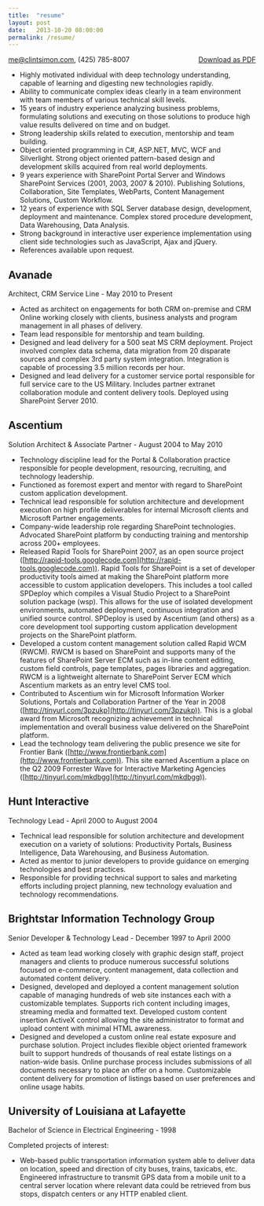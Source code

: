 ```yaml
---
title:  "resume"
layout: post
date:   2013-10-20 08:00:00
permalink: /resume/
---
```


<div style="float: right"><a href="http://pdfmyurl.com?url=www.techhike.net/resume.html&amp;--filename=Clint%20Simon%20Resume.pdf">Download as PDF</a></div>

[me@clintsimon.com](mailto:me@clintsimon.com), (425) 785-8007

* Highly motivated individual with deep technology understanding, capable of learning and digesting new technologies rapidly.
* Ability to communicate complex ideas clearly in a team environment with team members of various technical skill levels.
* 15 years of industry experience analyzing business problems, formulating solutions and executing on those solutions to produce high value results delivered on time and on budget.
* Strong leadership skills related to execution, mentorship and team building.
* Object oriented programming in C#, ASP.NET, MVC, WCF and Silverlight. Strong object oriented pattern-based design and development skills acquired from real world deployments.
* 9 years experience with SharePoint Portal Server and Windows SharePoint Services (2001, 2003, 2007 & 2010). Publishing Solutions, Collaboration, Site Templates, WebParts, Content Management Solutions, Custom Workflow.
* 12 years of experience with SQL Server database design, development, deployment and maintenance. Complex stored procedure development, Data Warehousing, Data Analysis.
* Strong background in interactive user experience implementation using client side technologies such as JavaScript, Ajax and jQuery.
* References available upon request.

## Avanade
Architect, CRM Service Line - May 2010 to Present

* Acted as architect on engagements for both CRM on-premise and CRM Online working closely with clients, business analysts and program management in all phases of delivery.
* Team lead responsible for mentorship and team building.
* Designed and lead delivery for a 500 seat MS CRM deployment. Project involved complex data schema, data migration from 20 disparate sources and complex 3rd party system integration. Integration is capable of processing 3.5 million records per hour.
* Designed and lead delivery for a customer service portal responsible for full service care to the US Military. Includes partner extranet collaboration module and content delivery tools. Deployed using SharePoint Server 2010.


## Ascentium
Solution Architect & Associate Partner - August 2004 to May 2010

* Technology discipline lead for the Portal & Collaboration practice responsible for people development, resourcing, recruiting, and technology leadership.
* Functioned as foremost expert and mentor with regard to SharePoint custom application development.
* Technical lead responsible for solution architecture and development execution on high profile deliverables for internal Microsoft clients and Microsoft Partner engagements.
* Company-wide leadership role regarding SharePoint technologies. Advocated SharePoint platform by conducting training and mentorship across 200+ employees.
* Released Rapid Tools for SharePoint 2007, as an open source project ([http://rapid-tools.googlecode.com](http://rapid-tools.googlecode.com)). Rapid Tools for SharePoint is a set of developer productivity tools aimed at making the SharePoint platform more accessible to custom application developers. This includes a tool called SPDeploy which compiles a Visual Studio Project to a SharePoint solution package (wsp). This allows for the use of isolated development environments, automated deployment, continuous integration and unified source control. SPDeploy is used by Ascentium (and others) as a core development tool supporting custom application development projects on the SharePoint platform.
* Developed a custom content management solution called Rapid WCM (RWCM).  RWCM is based on SharePoint and supports many of the features of SharePoint Server ECM such as in-line content editing, custom field controls, page templates, pages libraries and aggregation. RWCM is a lightweight alternate to SharePoint Server ECM which Ascentium markets as an entry level CMS tool.
* Contributed to Ascentium win for Microsoft Information Worker Solutions, Portals and Collaboration Partner of the Year in 2008 ([http://tinyurl.com/3pzukp](http://tinyurl.com/3pzukp)). This is a global award from Microsoft recognizing achievement in technical implementation and overall business value delivered on the SharePoint platform.
* Lead the technology team delivering the public presence we site for Frontier Bank ([http://www.frontierbank.com](http://www.frontierbank.com)). This site earned Ascentium a place on the Q2 2009 Forrester Wave for Interactive Marketing Agencies ([http://tinyurl.com/mkdbgg](http://tinyurl.com/mkdbgg)).


## Hunt Interactive
Technology Lead - April 2000 to August 2004

* Technical lead responsible for solution architecture and development execution on a variety of solutions: Productivity Portals, Business Intelligence, Data Warehousing, and Business Automation.
* Acted as mentor to junior developers to provide guidance on emerging technologies and best practices.
* Responsible for providing technical support to sales and marketing efforts including project planning, new technology evaluation and technology recommendations.

## Brightstar Information Technology Group
Senior Developer & Technology Lead - December 1997 to April 2000

* Acted as team lead working closely with graphic design staff, project managers and clients to produce numerous successful solutions focused on e-commerce, content management, data collection and automated content delivery.
* Designed, developed and deployed a content management solution capable of managing hundreds of web site instances each with a customizable templates. Supports rich content including images, streaming media and formatted text. Developed custom content insertion ActiveX control allowing the site administrator to format and upload content with minimal HTML awareness.
* Designed and developed a custom online real estate exposure and purchase solution. Project includes flexible object oriented framework built to support hundreds of thousands of real estate listings on a nation-wide basis. Online purchase process includes submissions of all documents necessary to place an offer on a home. Customizable content delivery for promotion of listings based on user preferences and online usage habits. 


## University of Louisiana at Lafayette
Bachelor of Science in Electrical Engineering - 1998

Completed projects of interest:

* Web-based public transportation information system able to deliver data on location, speed and direction of city buses, trains, taxicabs, etc. Engineered infrastructure to transmit GPS data from a mobile unit to a central server location where relevant data could be retrieved from bus stops, dispatch centers or any HTTP enabled client.


